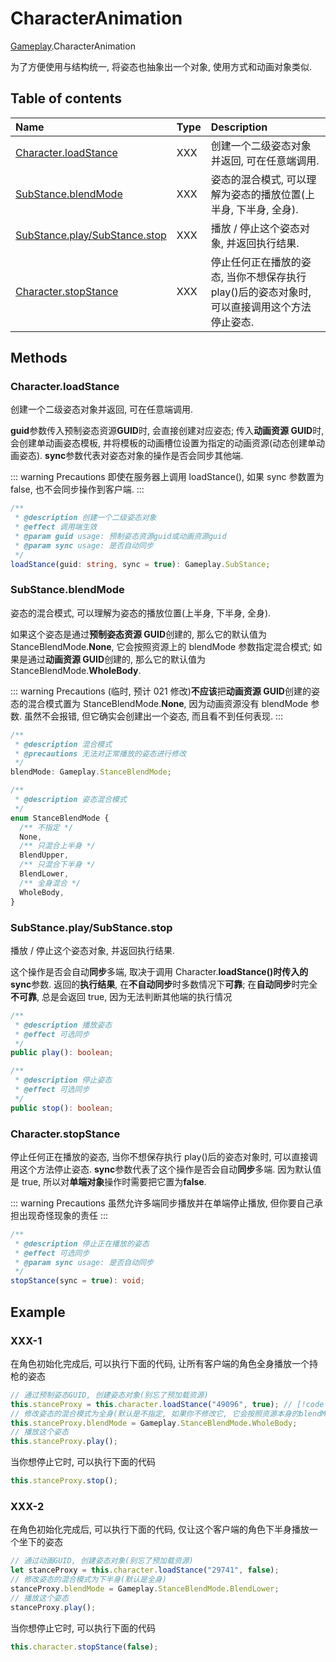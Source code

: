 # CharacterAnimation <Badge type="tip" text="Class" />

[Gameplay](../modules/Gameplay.Gameplay.md).CharacterAnimation

为了方便使用与结构统一, 将姿态也抽象出一个对象, 使用方式和动画对象类似.

## Table of contents

| Name                                                                   | Type | Description                                                                                  |
| :--------------------------------------------------------------------- | :--- | :------------------------------------------------------------------------------------------- |
| [Character.loadStance](Base.md#character-loadstance)                   | XXX  | 创建一个二级姿态对象并返回, 可在任意端调用.                                                  |
| [SubStance.blendMode](Base.md#substance-blendmode)                     | XXX  | 姿态的混合模式, 可以理解为姿态的播放位置(上半身, 下半身, 全身).                              |
| [SubStance.play/SubStance.stop](Base.md#substance-play-substance-stop) | XXX  | 播放 / 停止这个姿态对象, 并返回执行结果.                                                     |
| [Character.stopStance](Base.md#character-stopstance)                   | XXX  | 停止任何正在播放的姿态, 当你不想保存执行 play()后的姿态对象时, 可以直接调用这个方法停止姿态. |

## Methods

### Character.loadStance

创建一个二级姿态对象并返回, 可在任意端调用.

**guid**参数传入预制姿态资源**GUID**时, 会直接创建对应姿态; 传入**动画资源 GUID**时, 会创建单动画姿态模板, 并将模板的动画槽位设置为指定的动画资源(动态创建单动画姿态).
**sync**参数代表对姿态对象的操作是否会同步其他端.

::: warning Precautions
即使在服务器上调用 loadStance(), 如果 sync 参数置为 false, 也不会同步操作到客户端.
:::

```ts
/**
 * @description 创建一个二级姿态对象
 * @effect 调用端生效
 * @param guid usage: 预制姿态资源guid或动画资源guid
 * @param sync usage: 是否自动同步
 */
loadStance(guid: string, sync = true): Gameplay.SubStance;
```

### SubStance.blendMode

姿态的混合模式, 可以理解为姿态的播放位置(上半身, 下半身, 全身).

如果这个姿态是通过**预制姿态资源 GUID**创建的, 那么它的默认值为 StanceBlendMode.**None**, 它会按照资源上的 blendMode 参数指定混合模式;
如果是通过**动画资源 GUID**创建的, 那么它的默认值为 StanceBlendMode.**WholeBody**.

::: warning Precautions
(临时, 预计 021 修改)**不应该**把**动画资源 GUID**创建的姿态的混合模式置为 StanceBlendMode.**None**, 因为动画资源没有 blendMode 参数. 虽然不会报错, 但它确实会创建出一个姿态, 而且看不到任何表现.
:::

```ts
/**
 * @description 混合模式
 * @precautions 无法对正常播放的姿态进行修改
 */
blendMode: Gameplay.StanceBlendMode;
```

```ts
/**
 * @description 姿态混合模式
 */
enum StanceBlendMode {
  /** 不指定 */
  None,
  /** 只混合上半身 */
  BlendUpper,
  /** 只混合下半身 */
  BlendLower,
  /** 全身混合 */
  WholeBody,
}
```

### SubStance.play/SubStance.stop

播放 / 停止这个姿态对象, 并返回执行结果.

这个操作是否会自动**同步**多端, 取决于调用 Character.**loadStance()**时传入的**sync**参数.
返回的**执行结果**, 在**不自动同步**时多数情况下**可靠**; 在**自动同步**时完全**不可靠**, 总是会返回 true, 因为无法判断其他端的执行情况

```ts
/**
 * @description 播放姿态
 * @effect 可选同步
 */
public play(): boolean;
```

```ts
/**
 * @description 停止姿态
 * @effect 可选同步
 */
public stop(): boolean;
```

### Character.stopStance

停止任何正在播放的姿态, 当你不想保存执行 play()后的姿态对象时, 可以直接调用这个方法停止姿态.
**sync**参数代表了这个操作是否会自动**同步**多端. 因为默认值是 true, 所以对**单端对象**操作时需要把它置为**false**.

::: warning Precautions
虽然允许多端同步播放并在单端停止播放, 但你要自己承担出现奇怪现象的责任
:::

```ts
/**
 * @description 停止正在播放的姿态
 * @effect 可选同步
 * @param sync usage: 是否自动同步
 */
stopStance(sync = true): void;
```

## Example

### XXX-1

在角色初始化完成后, 可以执行下面的代码, 让所有客户端的角色全身播放一个持枪的姿态

```ts
// 通过预制姿态GUID, 创建姿态对象(别忘了预加载资源)
this.stanceProxy = this.character.loadStance("49096", true); // [!code  focus]
// 修改姿态的混合模式为全身(默认是不指定, 如果你不修改它, 它会按照资源本身的blendMode参数进行播放, 即只在上半身播放)
this.stanceProxy.blendMode = Gameplay.StanceBlendMode.WholeBody;
// 播放这个姿态
this.stanceProxy.play();
```

当你想停止它时, 可以执行下面的代码

```ts
this.stanceProxy.stop();
```

### XXX-2

在角色初始化完成后, 可以执行下面的代码, 仅让这个客户端的角色下半身播放一个坐下的姿态

```ts
// 通过动画GUID, 创建姿态对象(别忘了预加载资源)
let stanceProxy = this.character.loadStance("29741", false);
// 修改姿态的混合模式为下半身(默认是全身)
stanceProxy.blendMode = Gameplay.StanceBlendMode.BlendLower;
// 播放这个姿态
stanceProxy.play();
```

当你想停止它时, 可以执行下面的代码

```ts
this.character.stopStance(false);
```
